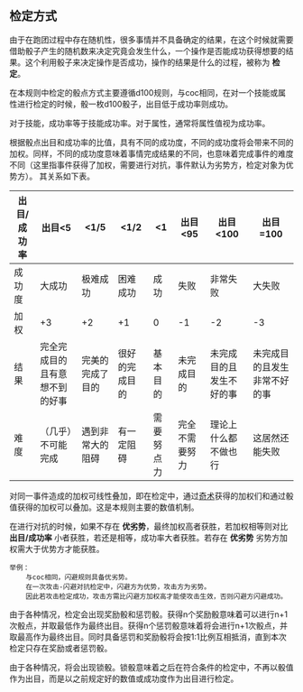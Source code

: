 ## 检定方式

由于在跑团过程中存在随机性，很多事情并不具备确定的结果，在这个时候就需要借助骰子产生的随机数来决定究竟会发生什么，一个操作是否能成功获得想要的结果。这个利用骰子来决定操作是否成功，操作的结果是什么的过程，被称为 **检定**。

在本规则中检定的骰点方式主要遵循d100规则，与coc相同，在对一个技能或属性进行检定的时候，骰一枚d100骰子，出目低于成功率则成功。

对于技能，成功率等于技能成功率。对于属性，通常将属性值视为成功率。

根据骰点出目和成功率的比值，具有不同的成功度，不同的成功度将会带来不同的加权。同样，不同的成功度意味着事情完成结果的不同，也意味着完成事件的难度不同（这里指事件获得了加权，需要进行对抗，事件默认为劣势方，检定对象为优势方）。
其关系如下表。

出目/成功率 | 出目<5 | <1/5 | <1/2 | <1 | 出目<95 | 出目<100 | 出目=100
--------- | ------ | ---- |----- |-- |------ | -------- |-------
成功度 | 大成功 | 极难成功 | 困难成功 | 成功 | 失败 | 非常失败 | 大失败
加权 | +3 | +2 | +1 | 0 | -1 | -2 | -3
结果 | 完全完成目的且有意想不到的好事 | 完美的完成了目的 | 很好的完成目的 | 基本目的 | 未完成目的 | 未完成目的且发生不好的事 | 未完成目的且发生非常不好的事
难度 | （几乎）不可能完成| 遇到非常大的阻碍 | 有一定阻碍 | 需要努点力 | 完全不需要努力 | 理论上什么都不做也行 |这居然还能失败

对同一事件造成的加权可线性叠加，即在检定中，通过[奇术](奇术.md)获得的加权们和通过骰值获得的加权可以叠加。这是本规则主要的数值机制。

在进行对抗的时候，如果不存在 **优劣势**，最终加权高者获胜，若加权相等则对比 **出目/成功率** 小者获胜，若还是相等，成功率大者获胜。若存在 **优劣势** 劣势方加权需大于优势方才能获胜。

    举例：
        与coc相同，闪避规则具备优劣势。
        在一次攻击-闪避对抗检定中，闪避方为优势，攻击方为劣势。
        因此若攻击检定成功，攻击方需比闪避方加权高才能使攻击生效，否则闪避方闪避成功。

由于各种情况，检定会出现奖励骰和惩罚骰。获得n个奖励骰意味着可以进行n+1次骰点，并取最低作为最终出目。获得n个惩罚骰意味着将会进行n+1次骰点，并取最高作为最终出目。同时具备惩罚和奖励骰将会按1:1比例互相抵消，直到本次检定只存在奖励或者惩罚骰。

由于各种情况，将会出现锁骰。锁骰意味着之后在符合条件的检定中，不再以骰值作为出目，而是以之前规定好的数值或成功度作为出目进行检定。